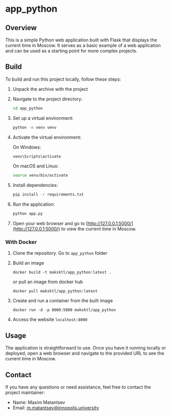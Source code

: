 # app_python

## Overview

This is a simple Python web application built with Flask that displays the current time
in Moscow. It serves as a basic example of a web application and can be used as a
starting point for more complex projects.

## Build

To build and run this project locally, follow these steps:

1. Unpack the archive with the project

2. Navigate to the project directory:

   ```bash
   cd app_python
   ```

3. Set up a virtual environment:

   ```bash
   python -m venv venv
   ```

4. Activate the virtual environment:

   On Windows:

   ```bash
   venv\Scripts\activate
   ```

   On macOS and Linux:

   ```bash
   source venv/bin/activate
   ```

5. Install dependencies:

   ```bash
   pip install -r requirements.txt
   ```

6. Run the application:

   ```bash
   python app.py
   ```

7. Open your web browser and go to [http://127.0.0.1:5000/](http://127.0.0.1:5000/) to
   view the current time in Moscow.

### With Docker
1. Clone the repository. Go to `app_python` folder
2. Build an image 
  
   ```
   docker build -t maksktl/app_python:latest .
   ```
      
    or pull an image from docker hub 

   ```
   docker pull maksktl/app_python:latest
   ```
3. Create and run a container from the built image
   ```
   docker run -d -p 8000:5000 maksktl/app_python
   ```
4. Access the website `localhost:8000`

## Usage

The application is straightforward to use. Once you have it running locally or deployed,
open a web browser and navigate to the provided URL to see the current time in Moscow.

## Contact

If you have any questions or need assistance, feel free to contact the project
maintainer:

- Name: Maxim Matantsev
- Email: m.matantsev@innopolis.university
